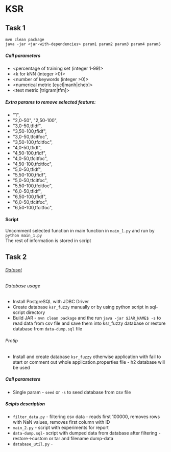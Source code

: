 # KSR

## Task 1
`mvn clean package` \
`java -jar <jar-with-dependencies> param1 param2 param3 param4 param5`

##### Call parameters 
* <percentage of training set (integer 1-99)> 
* <k for kNN (integer >0)> 
* <number of keywords (integer >0)>
* <numerical metric [eucl|manh|cheb]>
* <text metric [trigram|tfm]>

##### Extra params to remove selected feature:
* "1",
* "2,0-50", "2,50-100",
* "3,0-50,tfidf", 
* "3,50-100,tfidf", 
* "3,0-50,tfcitfoc", 
* "3,50-100,tfcitfoc",
* "4,0-50,tfidf", 
* "4,50-100,tfidf", 
* "4,0-50,tfcitfoc", 
* "4,50-100,tfcitfoc",
* "5,0-50,tfidf", 
* "5,50-100,tfidf", 
* "5,0-50,tfcitfoc", 
* "5,50-100,tfcitfoc",
* "6,0-50,tfidf", 
* "6,50-100,tfidf", 
* "6,0-50,tfcitfoc", 
* "6,50-100,tfcitfoc",

#### Script
Uncomment selected function in main function in `main_1.py` and run by `python main_1.py`\
The rest of information is stored in script

## Task 2

###### [Dataset](https://www.kaggle.com/sogun3/uspollution) 

###### Database usage
* Install PostgreSQL with JDBC Driver
* Create database `ksr_fuzzy` manually or by using python script in sql-script directory
* Build JAR - `mvn clean package` and the run `java -jar $JAR_NAME$ -s` to read data from csv file 
and save them into ksr_fuzzy database or restore database from `data-dump.sql` file

###### Protip
* Install and create database `ksr_fuzzy` otherwise application with fail to start 
or comment out whole application.properties file - h2 database will be used

##### Call parameters 
* Single param - `seed` or `-s` to seed database from csv file

##### Scipts description
* `filter_data.py` - filtering csv data - reads first 100000, 
removes rows with NaN values, removes first column with ID
* `main_2.py` - script with experiments for report
* `data-dump.sql`- script with dumped data from database after filtering - restore->custom or tar and filename dump-data
* `database_util.py` - 
